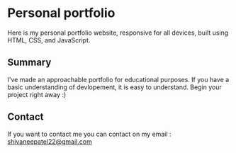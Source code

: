 # Personal portfolio
Here is my personal portfolio website, responsive for all devices, built using HTML, CSS, and JavaScript.

## Summary
I've made an approachable portfolio for educational purposes. If you have a basic understanding of devlopement, it is easy to understand. Begin your project right away :)

## Contact
If you want to contact me you can contact on my email : shivaneepatel22@gmail.com


